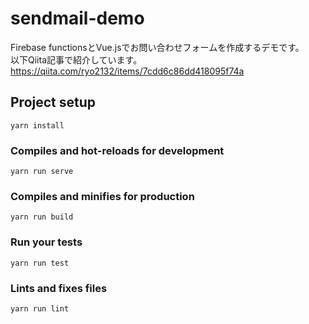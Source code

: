 # sendmail-demo

Firebase functionsとVue.jsでお問い合わせフォームを作成するデモです。  
以下Qiita記事で紹介しています。  
https://qiita.com/ryo2132/items/7cdd6c86dd418095f74a

## Project setup
```
yarn install
```

### Compiles and hot-reloads for development
```
yarn run serve
```

### Compiles and minifies for production
```
yarn run build
```

### Run your tests
```
yarn run test
```

### Lints and fixes files
```
yarn run lint
```
